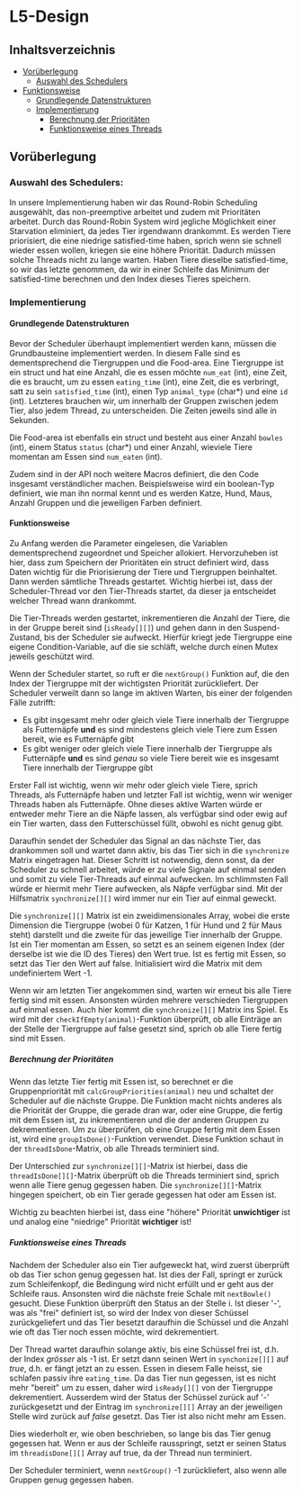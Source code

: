 # L5-Design

## Inhaltsverzeichnis
- [Vorüberlegung](#Vorüberlegung)
	- [Auswahl des Schedulers](#Auswahl-des-Schedulers)
- [Funktionsweise](#Funktionsweise)
	- [Grundlegende Datenstrukturen](#Vorüberlegung)
	- [Implementierung](#Implementierung)
		- [Berechnung der Prioritäten](#Berechnung-der-Prioritäten)
		- [Funktionsweise eines Threads](#Funktionsweise-eines-Threads)


## Vorüberlegung

### Auswahl des Schedulers:
In unsere Implementierung haben wir das Round-Robin Scheduling ausgewählt, das non-preemptive arbeitet und zudem mit Prioritäten arbeitet. 
Durch das Round-Robin System wird jegliche Möglichkeit einer Starvation eliminiert, da jedes Tier irgendwann drankommt.
Es werden Tiere priorisiert, die eine niedrige satisfied-time haben, sprich wenn sie schnell wieder essen wollen, kriegen sie eine höhere Priorität. Dadurch müssen solche Threads nicht zu lange warten.
Haben Tiere dieselbe satisfied-time, so wir das letzte genommen, da wir in einer Schleife das Minimum der satisfied-time berechnen und den Index dieses Tieres speichern.

### Implementierung

#### Grundlegende Datenstrukturen

Bevor der Scheduler überhaupt implementiert werden kann, müssen die Grundbausteine implementiert werden.
In diesem Falle sind es dementsprechend die Tiergruppen und die Food-area.
Eine Tiergruppe ist ein struct und hat eine Anzahl, die es essen möchte `num_eat` (int), eine Zeit, die es braucht, um zu essen `eating_time` (int), eine Zeit, die es verbringt, satt zu sein `satisfied_time` (int), einen Typ `animal_type` (char*) und eine `id` (int). 
Letzteres brauchen wir, um innerhalb der Gruppen zwischen jedem Tier, also jedem Thread, zu unterscheiden. Die Zeiten jeweils sind alle in Sekunden.

Die Food-area ist ebenfalls ein struct und besteht aus einer Anzahl `bowles` (int), einem Status `status` (char*) und einer Anzahl, wieviele Tiere momentan am Essen sind `num_eaten` (int).

Zudem sind in der API noch weitere Macros definiert, die den Code insgesamt verständlicher machen. Beispielsweise wird ein boolean-Typ definiert, wie man ihn normal kennt und es werden Katze, Hund, Maus, Anzahl Gruppen und die jeweiligen Farben definiert.

#### Funktionsweise

Zu Anfang werden die Parameter eingelesen, die Variablen dementsprechend zugeordnet und Speicher allokiert. Hervorzuheben ist hier, dass zum Speichern der Prioritäten ein struct definiert wird, dass Daten wichtig für die Priorisierung der Tiere und Tiergruppen beinhaltet.
Dann werden sämtliche Threads gestartet. 
Wichtig hierbei ist, dass der Scheduler-Thread vor den Tier-Threads startet, da dieser ja entscheidet welcher Thread wann drankommt. 

Die Tier-Threads werden gestartet, inkrementieren die Anzahl der Tiere, die in der Gruppe bereit sind (`isReady[][]`) und gehen dann in den Suspend-Zustand, bis der Scheduler sie aufweckt. 
Hierfür kriegt jede Tiergruppe eine eigene Condition-Variable, auf die sie schläft, welche durch einen Mutex jeweils geschützt wird.

Wenn der Scheduler startet, so ruft er die `nextGroup()` Funktion auf, die den Index der Tiergruppe mit der wichtigsten Priorität zurückliefert. Der Scheduler verweilt dann so lange im aktiven Warten, bis einer der folgenden Fälle zutrifft:
- Es gibt insgesamt mehr oder gleich viele Tiere innerhalb der Tiergruppe als Futternäpfe __und__ es sind mindestens gleich viele Tiere zum Essen bereit, wie es Futternäpfe gibt
- Es gibt weniger oder gleich viele Tiere innerhalb der Tiergruppe als Futternäpfe __und__ es sind _genau_ so viele Tiere bereit wie es insgesamt Tiere innerhalb der Tiergruppe gibt

Erster Fall ist wichtig, wenn wir mehr oder gleich viele Tiere, sprich Threads, als Futternäpfe haben und letzter Fall ist wichtig, wenn wir weniger Threads haben als Futternäpfe. 
Ohne dieses aktive Warten würde er entweder mehr Tiere an die Näpfe lassen, als verfügbar sind oder ewig auf ein Tier warten, dass den Futterschüssel füllt, obwohl es nicht genug gibt.

Daraufhin sendet der Scheduler das Signal an das nächste Tier, das drankommen soll und wartet dann aktiv, bis das Tier sich in die `synchronize` Matrix eingetragen hat. 
Dieser Schritt ist notwendig, denn sonst, da der Scheduler zu schnell arbeitet, würde er zu viele Signale auf einmal senden und somit zu viele Tier-Threads auf einmal aufwecken. 
Im schlimmsten Fall würde er hiermit mehr Tiere aufwecken, als Näpfe verfügbar sind. Mit der Hilfsmatrix `synchronize[][]` wird immer nur ein Tier auf einmal geweckt.

Die `synchronize[][]` Matrix ist ein zweidimensionales Array, wobei die erste Dimension die Tiergruppe (wobei 0 für Katzen, 1 für Hund und 2 für Maus steht) darstellt und die zweite für das jeweilige Tier innerhalb der Gruppe.
Ist ein Tier momentan am Essen, so setzt es an seinem eigenen Index (der derselbe ist wie die ID des Tieres) den Wert true. Ist es fertig mit Essen, so setzt das Tier den Wert auf false. Initialisiert wird die Matrix mit dem undefiniertem Wert -1.

Wenn wir am letzten Tier angekommen sind, warten wir erneut bis alle Tiere fertig sind mit essen. Ansonsten würden mehrere verschieden Tiergruppen auf einmal essen. Auch hier kommt die `synchronize[][]` Matrix ins Spiel. 
Es wird mit der `checkIfEmpty(animal)`-Funktion überprüft, ob alle Einträge an der Stelle der Tiergruppe auf false gesetzt sind, sprich ob alle Tiere fertig sind mit Essen.

##### Berechnung der Prioritäten

Wenn das letzte Tier fertig mit Essen ist, so berechnet er die Gruppenpriorität mit `calcGroupPriorities(animal)` neu und schaltet der Scheduler auf die nächste Gruppe. 
Die Funktion macht nichts anderes als die Priorität der Gruppe, die gerade dran war, oder eine Gruppe, die fertig mit dem Essen ist, zu inkrementieren und die der anderen Gruppen zu dekrementieren. 
Um zu überprüfen, ob eine Gruppe fertig mit dem Essen ist, wird eine `groupIsDone()`-Funktion verwendet. Diese Funktion schaut in der `threadIsDone`-Matrix, ob alle Threads terminiert sind.

Der Unterschied zur `synchronize[][]`-Matrix ist hierbei, dass die `threadIsDone[][]`-Matrix überprüft ob die Threads terminiert sind, sprich wenn alle Tiere genug gegessen haben. 
Die `synchronize[][]`-Matrix hingegen speichert, ob ein Tier gerade gegessen hat oder am Essen ist.

Wichtig zu beachten hierbei ist, dass eine "höhere" Priorität __unwichtiger__ ist und analog eine "niedrige" Priorität __wichtiger__ ist!

##### Funktionsweise eines Threads
Nachdem der Scheduler also ein Tier aufgeweckt hat, wird zuerst überprüft ob das Tier schon genug gegessen hat.
Ist dies der Fall, springt er zurück zum Schleifenkopf, die Bedingung wird nicht erfüllt und er geht aus der Schleife raus.
Ansonsten wird die nächste freie Schale mit `nextBowle()` gesucht. Diese Funktion überprüft den Status an der Stelle i. 
Ist dieser '-', was als "frei" definiert ist, so wird der Index von dieser Schüssel zurückgeliefert und das Tier besetzt daraufhin die Schüssel und die Anzahl wie oft das Tier noch essen möchte, wird dekrementiert.

Der Thread wartet daraufhin solange aktiv, bis eine Schüssel frei ist, d.h. der Index *grösser* als -1 ist.
Er setzt dann seinen Wert in `synchonize[][]` auf *true*, d.h. er fängt jetzt an zu essen. 
Essen in diesem Falle heisst, sie schlafen passiv ihre `eating_time`. Da das Tier nun gegessen, ist es nicht mehr "bereit" um zu essen, daher wird `isReady[][]` von der Tiergruppe dekrementiert.
Ausserdem wird der Status der Schüssel zurück auf '-' zurückgesetzt und der Eintrag im `synchronize[][]` Array an der jeweiligen Stelle wird zurück auf *false* gesetzt. Das Tier ist also nicht mehr am Essen.

Dies wiederholt er, wie oben beschrieben, so lange bis das Tier genug gegessen hat. Wenn er aus der Schleife rausspringt, setzt er seinen Status im `threadisDone[][]` Array auf true, da der Thread nun terminiert.

Der Scheduler terminiert, wenn `nextGroup()` -1 zurückliefert, also wenn alle Gruppen genug gegessen haben.
